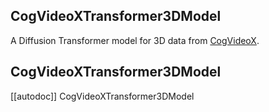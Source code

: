 <!--Copyright 2024 The CogVideoX team, Tsinghua University & ZhipuAI and The HuggingFace Team. All rights reserved.

Licensed under the Apache License, Version 2.0 (the "License"); you may not use this file except in compliance with
the License. You may obtain a copy of the License at

http://www.apache.org/licenses/LICENSE-2.0

Unless required by applicable law or agreed to in writing, software distributed under the License is distributed on
an "AS IS" BASIS, WITHOUT WARRANTIES OR CONDITIONS OF ANY KIND, either express or implied. See the License for the
specific language governing permissions and limitations under the License. -->

## CogVideoXTransformer3DModel

A Diffusion Transformer model for 3D data from [CogVideoX](https://github.com/THUDM/CogVideoX).

## CogVideoXTransformer3DModel

[[autodoc]] CogVideoXTransformer3DModel
